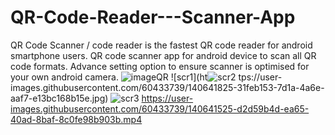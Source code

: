 # QR-Code-Reader---Scanner-App
QR Code Scanner / code reader is the fastest QR code reader for android smartphone users. QR code scanner app for android device to scan all QR code formats. Advance setting option to ensure scanner is optimised for your own android camera.
![imageQR](https://user-images.githubusercontent.com/60433739/140641444-546320e9-ef8d-4a37-b57d-a34725b5fc18.jpg)
![scr1](ht![scr2](https://user-images.githubusercontent.com/60433739/140641828-f575073d-6291-4fa8-87af-8cfc9d4ad45a.jpg)
tps://user-images.githubusercontent.com/60433739/140641825-31feb153-7d1a-4a6e-aaf7-e13bc168b15e.jpg)
![scr3](https://user-images.githubusercontent.com/60433739/140641834-6a622c22-d634-4471-ad92-386bf860ae2e.jpg)
https://user-images.githubusercontent.com/60433739/140641525-d2d59b4d-ea65-40ad-8baf-8c0fe98b903b.mp4
